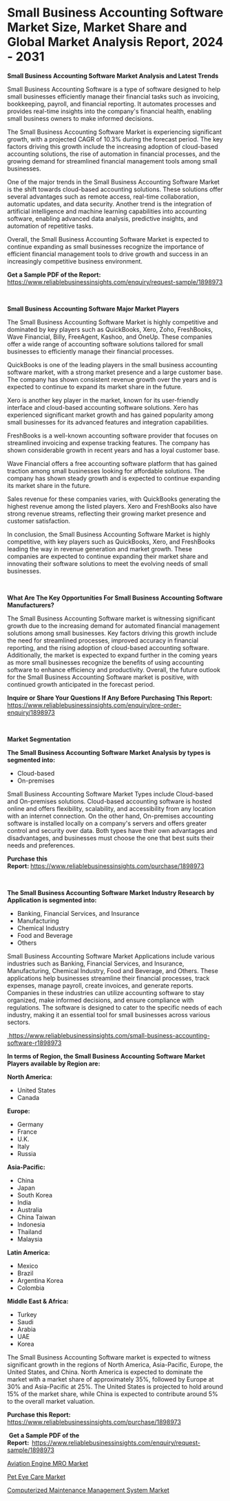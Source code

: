 <p><h1>Small Business Accounting Software Market Size, Market Share and Global Market Analysis Report, 2024 - 2031</h1></p><p><strong>Small Business Accounting Software Market Analysis and Latest Trends</strong></p>
<p><p>Small Business Accounting Software is a type of software designed to help small businesses efficiently manage their financial tasks such as invoicing, bookkeeping, payroll, and financial reporting. It automates processes and provides real-time insights into the company's financial health, enabling small business owners to make informed decisions.</p><p>The Small Business Accounting Software Market is experiencing significant growth, with a projected CAGR of 10.3% during the forecast period. The key factors driving this growth include the increasing adoption of cloud-based accounting solutions, the rise of automation in financial processes, and the growing demand for streamlined financial management tools among small businesses.</p><p>One of the major trends in the Small Business Accounting Software Market is the shift towards cloud-based accounting solutions. These solutions offer several advantages such as remote access, real-time collaboration, automatic updates, and data security. Another trend is the integration of artificial intelligence and machine learning capabilities into accounting software, enabling advanced data analysis, predictive insights, and automation of repetitive tasks.</p><p>Overall, the Small Business Accounting Software Market is expected to continue expanding as small businesses recognize the importance of efficient financial management tools to drive growth and success in an increasingly competitive business environment.</p></p>
<p><strong>Get a Sample PDF of the Report:&nbsp;</strong> <a href="https://www.reliablebusinessinsights.com/enquiry/request-sample/1898973">https://www.reliablebusinessinsights.com/enquiry/request-sample/1898973</a></p>
<p>&nbsp;</p>
<p><strong>Small Business Accounting Software Major Market Players</strong></p>
<p><p>The Small Business Accounting Software Market is highly competitive and dominated by key players such as QuickBooks, Xero, Zoho, FreshBooks, Wave Financial, Billy, FreeAgent, Kashoo, and OneUp. These companies offer a wide range of accounting software solutions tailored for small businesses to efficiently manage their financial processes.</p><p>QuickBooks is one of the leading players in the small business accounting software market, with a strong market presence and a large customer base. The company has shown consistent revenue growth over the years and is expected to continue to expand its market share in the future.</p><p>Xero is another key player in the market, known for its user-friendly interface and cloud-based accounting software solutions. Xero has experienced significant market growth and has gained popularity among small businesses for its advanced features and integration capabilities.</p><p>FreshBooks is a well-known accounting software provider that focuses on streamlined invoicing and expense tracking features. The company has shown considerable growth in recent years and has a loyal customer base.</p><p>Wave Financial offers a free accounting software platform that has gained traction among small businesses looking for affordable solutions. The company has shown steady growth and is expected to continue expanding its market share in the future.</p><p>Sales revenue for these companies varies, with QuickBooks generating the highest revenue among the listed players. Xero and FreshBooks also have strong revenue streams, reflecting their growing market presence and customer satisfaction.</p><p>In conclusion, the Small Business Accounting Software Market is highly competitive, with key players such as QuickBooks, Xero, and FreshBooks leading the way in revenue generation and market growth. These companies are expected to continue expanding their market share and innovating their software solutions to meet the evolving needs of small businesses.</p></p>
<p>&nbsp;</p>
<p><strong>What Are The Key Opportunities For Small Business Accounting Software Manufacturers?</strong></p>
<p><p>The Small Business Accounting Software market is witnessing significant growth due to the increasing demand for automated financial management solutions among small businesses. Key factors driving this growth include the need for streamlined processes, improved accuracy in financial reporting, and the rising adoption of cloud-based accounting software. Additionally, the market is expected to expand further in the coming years as more small businesses recognize the benefits of using accounting software to enhance efficiency and productivity. Overall, the future outlook for the Small Business Accounting Software market is positive, with continued growth anticipated in the forecast period.</p></p>
<p><strong>Inquire or Share Your Questions If Any Before Purchasing This Report:</strong> <a href="https://www.reliablebusinessinsights.com/enquiry/pre-order-enquiry/1898973">https://www.reliablebusinessinsights.com/enquiry/pre-order-enquiry/1898973</a></p>
<p>&nbsp;</p>
<p><strong>Market Segmentation</strong></p>
<p><strong>The Small Business Accounting Software Market Analysis by types is segmented into:</strong></p>
<p><ul><li>Cloud-based</li><li>On-premises</li></ul></p>
<p><p>Small Business Accounting Software Market Types include Cloud-based and On-premises solutions. Cloud-based accounting software is hosted online and offers flexibility, scalability, and accessibility from any location with an internet connection. On the other hand, On-premises accounting software is installed locally on a company's servers and offers greater control and security over data. Both types have their own advantages and disadvantages, and businesses must choose the one that best suits their needs and preferences.</p></p>
<p><strong>Purchase this Report:&nbsp;</strong><a href="https://www.reliablebusinessinsights.com/purchase/1898973">https://www.reliablebusinessinsights.com/purchase/1898973</a></p>
<p>&nbsp;</p>
<p><strong>The Small Business Accounting Software Market Industry Research by Application is segmented into:</strong></p>
<p><ul><li>Banking, Financial Services, and Insurance</li><li>Manufacturing</li><li>Chemical Industry</li><li>Food and Beverage</li><li>Others</li></ul></p>
<p><p>Small Business Accounting Software Market Applications include various industries such as Banking, Financial Services, and Insurance, Manufacturing, Chemical Industry, Food and Beverage, and Others. These applications help businesses streamline their financial processes, track expenses, manage payroll, create invoices, and generate reports. Companies in these industries can utilize accounting software to stay organized, make informed decisions, and ensure compliance with regulations. The software is designed to cater to the specific needs of each industry, making it an essential tool for small businesses across various sectors.</p></p>
<p><a href="https://www.reliablebusinessinsights.com/small-business-accounting-software-r1898973">&nbsp;https://www.reliablebusinessinsights.com/small-business-accounting-software-r1898973</a></p>
<p><strong>In terms of Region, the Small Business Accounting Software Market Players available by Region are:</strong></p>
<p>
    <p> <strong> North America: </strong>
        <ul>
            <li>United States</li>
            <li>Canada</li>
        </ul>
        </p> 
    <p> <strong> Europe: </strong>
        <ul>
            <li>Germany</li>
            <li>France</li>
            <li>U.K.</li>
            <li>Italy</li>
            <li>Russia</li>
        </ul>
        </p> 
    <p> <strong> Asia-Pacific: </strong>
        <ul>
            <li>China</li>
            <li>Japan</li>
            <li>South Korea</li>
            <li>India</li>
            <li>Australia</li>
            <li>China Taiwan</li>
            <li>Indonesia</li>
            <li>Thailand</li>
            <li>Malaysia</li>
        </ul>
        </p> 
    <p> <strong> Latin America: </strong>
        <ul>
            <li>Mexico</li>
            <li>Brazil</li>
            <li>Argentina Korea</li>
            <li>Colombia</li>
        </ul>
        </p> 
    <p> <strong> Middle East & Africa: </strong>
        <ul>
            <li>Turkey</li>
            <li>Saudi</li>
            <li>Arabia</li>
            <li>UAE</li>
            <li>Korea</li>
        </ul>
    </p>
    </p>
<p><p>The Small Business Accounting Software market is expected to witness significant growth in the regions of North America, Asia-Pacific, Europe, the United States, and China. North America is expected to dominate the market with a market share of approximately 35%, followed by Europe at 30% and Asia-Pacific at 25%. The United States is projected to hold around 15% of the market share, while China is expected to contribute around 5% to the overall market valuation.</p></p>
<p><strong>Purchase this Report: </strong><a href="https://www.reliablebusinessinsights.com/purchase/1898973">https://www.reliablebusinessinsights.com/purchase/1898973</a></p>
<p>&nbsp;<strong>Get a Sample PDF of the Report:&nbsp;&nbsp;</strong><a href="https://www.reliablebusinessinsights.com/enquiry/request-sample/1898973">https://www.reliablebusinessinsights.com/enquiry/request-sample/1898973</a></p>
<p><strong></strong></p>
<p><p><a href="https://github.com/ZackaryHalvorson2023/Market-Research-Report-List-1/blob/main/aviation-engine-mro-market.md">Aviation Engine MRO Market</a></p><p><a href="https://github.com/AnnChovey2023/Market-Research-Report-List-1/blob/main/pet-eye-care-market.md">Pet Eye Care Market</a></p><p><a href="https://github.com/DeonteStanton2023/Market-Research-Report-List-2/blob/main/computerized-maintenance-management-system-market.md">Computerized Maintenance Management System Market</a></p></p>
